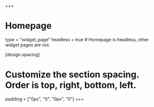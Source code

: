 +++
# Homepage
type = "widget_page"
headless = true  # Homepage is headless, other widget pages are not.


[design.spacing]
  # Customize the section spacing. Order is top, right, bottom, left.
  padding = ["0px", "0", "0px", "0"]
+++

